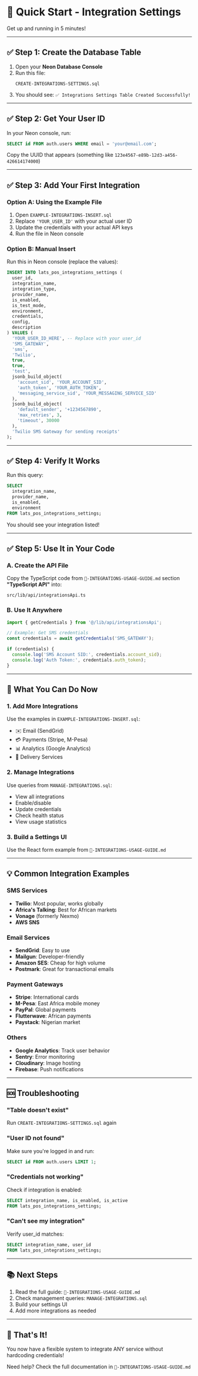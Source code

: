 # 🚀 Quick Start - Integration Settings

Get up and running in 5 minutes!

---

## ✅ Step 1: Create the Database Table

1. Open your **Neon Database Console**
2. Run this file:
   ```
   CREATE-INTEGRATIONS-SETTINGS.sql
   ```
3. You should see: `✅ Integrations Settings Table Created Successfully!`

---

## ✅ Step 2: Get Your User ID

In your Neon console, run:

```sql
SELECT id FROM auth.users WHERE email = 'your@email.com';
```

Copy the UUID that appears (something like `123e4567-e89b-12d3-a456-426614174000`)

---

## ✅ Step 3: Add Your First Integration

### Option A: Using the Example File

1. Open `EXAMPLE-INTEGRATIONS-INSERT.sql`
2. Replace `'YOUR_USER_ID'` with your actual user ID
3. Update the credentials with your actual API keys
4. Run the file in Neon console

### Option B: Manual Insert

Run this in Neon console (replace the values):

```sql
INSERT INTO lats_pos_integrations_settings (
  user_id,
  integration_name,
  integration_type,
  provider_name,
  is_enabled,
  is_test_mode,
  environment,
  credentials,
  config,
  description
) VALUES (
  'YOUR_USER_ID_HERE', -- Replace with your user_id
  'SMS_GATEWAY',
  'sms',
  'Twilio',
  true,
  true,
  'test',
  jsonb_build_object(
    'account_sid', 'YOUR_ACCOUNT_SID',
    'auth_token', 'YOUR_AUTH_TOKEN',
    'messaging_service_sid', 'YOUR_MESSAGING_SERVICE_SID'
  ),
  jsonb_build_object(
    'default_sender', '+1234567890',
    'max_retries', 3,
    'timeout', 30000
  ),
  'Twilio SMS Gateway for sending receipts'
);
```

---

## ✅ Step 4: Verify It Works

Run this query:

```sql
SELECT 
  integration_name,
  provider_name,
  is_enabled,
  environment
FROM lats_pos_integrations_settings;
```

You should see your integration listed!

---

## ✅ Step 5: Use It in Your Code

### A. Create the API File

Copy the TypeScript code from `📖-INTEGRATIONS-USAGE-GUIDE.md` section **"TypeScript API"** into:

```
src/lib/api/integrationsApi.ts
```

### B. Use It Anywhere

```typescript
import { getCredentials } from '@/lib/api/integrationsApi';

// Example: Get SMS credentials
const credentials = await getCredentials('SMS_GATEWAY');

if (credentials) {
  console.log('SMS Account SID:', credentials.account_sid);
  console.log('Auth Token:', credentials.auth_token);
}
```

---

## 🎯 What You Can Do Now

### 1. **Add More Integrations**

Use the examples in `EXAMPLE-INTEGRATIONS-INSERT.sql`:
- ✉️ Email (SendGrid)
- 💳 Payments (Stripe, M-Pesa)
- 📊 Analytics (Google Analytics)
- 🚚 Delivery Services

### 2. **Manage Integrations**

Use queries from `MANAGE-INTEGRATIONS.sql`:
- View all integrations
- Enable/disable
- Update credentials
- Check health status
- View usage statistics

### 3. **Build a Settings UI**

Use the React form example from `📖-INTEGRATIONS-USAGE-GUIDE.md`

---

## 💡 Common Integration Examples

### SMS Services
- **Twilio**: Most popular, works globally
- **Africa's Talking**: Best for African markets
- **Vonage** (formerly Nexmo)
- **AWS SNS**

### Email Services
- **SendGrid**: Easy to use
- **Mailgun**: Developer-friendly
- **Amazon SES**: Cheap for high volume
- **Postmark**: Great for transactional emails

### Payment Gateways
- **Stripe**: International cards
- **M-Pesa**: East Africa mobile money
- **PayPal**: Global payments
- **Flutterwave**: African payments
- **Paystack**: Nigerian market

### Others
- **Google Analytics**: Track user behavior
- **Sentry**: Error monitoring
- **Cloudinary**: Image hosting
- **Firebase**: Push notifications

---

## 🆘 Troubleshooting

### "Table doesn't exist"
Run `CREATE-INTEGRATIONS-SETTINGS.sql` again

### "User ID not found"
Make sure you're logged in and run:
```sql
SELECT id FROM auth.users LIMIT 1;
```

### "Credentials not working"
Check if integration is enabled:
```sql
SELECT integration_name, is_enabled, is_active 
FROM lats_pos_integrations_settings;
```

### "Can't see my integration"
Verify user_id matches:
```sql
SELECT integration_name, user_id 
FROM lats_pos_integrations_settings;
```

---

## 📚 Next Steps

1. Read the full guide: `📖-INTEGRATIONS-USAGE-GUIDE.md`
2. Check management queries: `MANAGE-INTEGRATIONS.sql`
3. Build your settings UI
4. Add more integrations as needed

---

## 🎉 That's It!

You now have a flexible system to integrate ANY service without hardcoding credentials!

Need help? Check the full documentation in `📖-INTEGRATIONS-USAGE-GUIDE.md`

